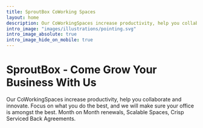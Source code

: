 ```yaml
---
title: SproutBox CoWorking Spaces
layout: home
description: Our CoWorkingSpaces increase productivity, help you collaborate and innovate. Focus on what you do the best, and we will make sure your office is amongst the best. Month on Month renewals, Scalable Spaces, Crisp Serviced Back Agreements. 
intro_image: "images/illustrations/pointing.svg"
intro_image_absolute: true
intro_image_hide_on_mobile: true
---
```


# SproutBox - Come Grow Your Business With Us

Our CoWorkingSpaces increase productivity, help you collaborate and innovate. Focus on what you do the best, and we will make sure your office is amongst the best. Month on Month renewals, Scalable Spaces, Crisp Serviced Back Agreements. 
